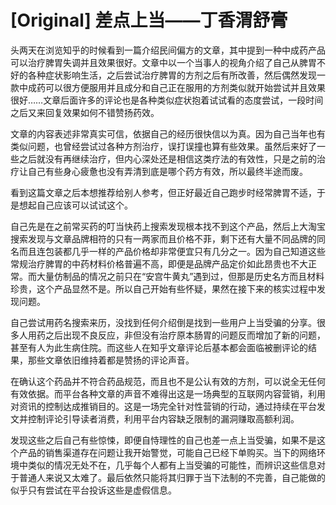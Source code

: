 # [Original] 差点上当——丁香渭舒膏


头两天在浏览知乎的时候看到一篇介绍民间偏方的文章，其中提到一种中成药产品可以治疗脾胃失调并且效果很好。文章中以一个当事人的视角介绍了自己从脾胃不好的各种症状影响生活，之后尝试治疗脾胃的方剂之后有所改善，然后偶然发现一款中成药可以很方便服用并且成分和自己正在服用的方剂类似就开始尝试并且效果很好……文章后面许多的评论也是各种类似症状抱着试试看的态度尝试，一段时间之后又来回复效果如何不错赞扬药效。

文章的内容表述非常真实可信，依据自己的经历很快信以为真。因为自己当年也有类似问题，也曾经尝试过各种方剂治疗，误打误撞也算有些效果。虽然后来好了一些之后就没有再继续治疗，但内心深处还是相信这类疗法的有效性，只是之前的治疗让自己有些身心疲惫也没有弄清到底是哪个药方有效，所以最终半途而废。

看到这篇文章之后本想推荐给别人参考，但正好最近自己跑步时经常脾胃不适，于是想起自己应该可以试试这个。

自己先是在之前常买药的叮当快药上搜索发现根本找不到这个产品，然后上大淘宝搜索发现与文章品牌相符的只有一两家而且价格不菲，剩下还有大量不同品牌的同名而且连包装都几乎一样的产品价格却非常便宜只有几分之一。因为自己知道这些常规治疗脾胃的中药材料价格普遍不高，即便是品牌产品定价如此昂贵也不大正常。而大量仿制品的情况之前只在“安宫牛黄丸”遇到过，但那是历史名方而且材料珍贵，这个产品显然不是。所以自己开始有些怀疑，果然在接下来的核实过程中发现问题。

自己尝试用药名搜索来历，没找到任何介绍倒是找到一些用户上当受骗的分享。很多人用药之后出现不良反应，非但没有治疗原本肠胃的问题反而增加了新的问题，甚至有人为此生病住院。而这些人在知乎文章评论后基本都会面临被删评论的结果，那些文章依旧维持着都是赞扬的评论声音。

在确认这个药品并不符合药品规范，而且也不是公认有效的方剂，可以说全无任何有效依据。而平台各种文章的声音不难得出这是一场典型的互联网内容营销，利用对资讯的控制达成推销目的。这是一场完全针对性营销的行动，通过持续在平台发文并控制评论引导读者消费，利用平台内容缺乏限制的漏洞赚取高额利润。

发现这些之后自己有些惊悚，即便自恃理性的自己也差一点上当受骗，如果不是这个产品的销售渠道存在问题让我开始警觉，可能自己已经下单购买。当下的网络环境中类似的情况无处不在，几乎每个人都有上当受骗的可能性，而辨识这些信息对于普通人来说又太难了。最后依然只能将其归罪于当下法制的不完善，自己能做的似乎只有尝试在平台投诉这些是虚假信息。
